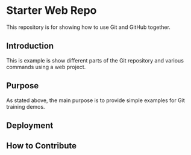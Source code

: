 # Starter Web Repo

This repository is for showing how to use Git and GitHub together.

## Introduction

This is example is show different parts of the Git repository and various commands using a web project.

## Purpose

As stated above, the main purpose is to provide simple examples for Git training demos.

## Deployment

## How to Contribute